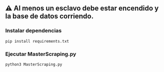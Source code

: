 ## ⚠️ Al menos un esclavo debe estar encendido y la base de datos corriendo.

### Instalar dependencias
    pip install requirements.txt

### Ejecutar MasterScraping.py
    python3 MasterScraping.py
